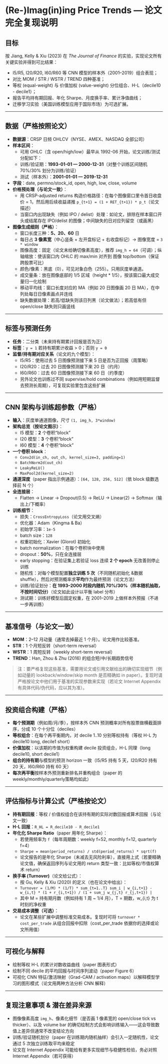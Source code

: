 # (Re-)Imag(in)ing Price Trends — 论文完全复现说明

## 目标
按 Jiang, Kelly & Xiu (2023) 在 *The Journal of Finance* 的实验，实现论文所有关键实验并得到可比结果：
- I5/R5, I20/R20, I60/R60 等 CNN 模型的样本外（2001–2019）组合表现；
- 对比 MOM / STR / WSTR / TREND 四种基准；
- 等权 (equal-weight) 与 价值加权 (value-weight) 分位组合、H-L（decile10 - decile1）；
- 报告平均持有期回报、年化 Sharpe、月度换手率、累计净值曲线；
- 迁移学习实验（美国训练模型应用于国际市场）为可选扩展。

---

## 数据（严格按照论文）
- **数据源**：CRSP 日频 OHLCV（NYSE、AMEX、NASDAQ 全部公司）
- **样本区间**：
  - 可用 OHLC（含 open/high/low）最早从 1992-06 开始，论文训练/测试分配如下：
  - 训练/验证期：**1993-01-01 — 2000-12-31**（对整个训练区间随机 70%/30% 划分为训练/验证）
  - 测试（样本外）：**2001-01-01 — 2019-12-31**
- **字段**：date, permno/stock_id, open, high, low, close, volume
- **价格预处理（与论文一致）**：
  - 用 CRSP-adjusted returns 构造价格路径：在每个图像窗口里令首日收盘价 = 1，然后用后续收益递推 `p_{t+1} = (1 + RET_{t+1}) * p_t`（论文描述）
  - 当窗口内出现缺失（例如 IPO / delist）处理：如论文，排除在样本窗口开头或结尾存在 IPO/delist 的图像；中间缺失的日对应列留空（或画黑）
- **图像生成细则（严格）**：
  - 窗口长度三种：**5、20、60** 日
  - 每日占 **3 像素宽**（中心竖条 + 左开盘标记 + 右收盘标记）→ 图像宽度 = `3 * window`
  - 图像高度：固定（论文未给确切像素高度），推荐 `img_h = 64`（可调）；纵轴缩放：使该窗口内 OHLC 的 max/min 对齐到 图像 top/bottom（保证跨股票可比）
  - 颜色/像素：黑底（0），可见对象白色（255）。只用灰度单通道。
  - 成交量条：放在图像底部的 1/5 区域（height * 1/5），按该窗口最大成交量归一化绘制
  - 移动平均线：窗口长度对应的 MA（例如 20 日图像画 20 日 MA），在中列处每日日像素画点并连线
  - 缺失数据处理：若高/低缺失则该日列黑（论文做法）；若高低有但 open/close 缺失则只画竖线

---

## 标签与预测任务
- **任务**：二分类（未来持有期累计回报是否为正）
- **标签**：`y = 1` 若持有期累计收益 > 0；否则 `y = 0`
- **监督/持有期对应关系**（论文的九个模型）：
  - I5/R5：使用过去 5 日图像预测接下来 5 日是否为正回报（周策略）
  - I20/R20：过去 20 日图像预测接下来 20 日（约月）
  - I60/R60：过去 60 日图像预测接下来 60 日（约季度）
  - 另外论文也训练过不同 supervise/hold combinations（例如用短期监督去预测长周期），可复现实验里包含这些扩展

---

## CNN 架构与训练超参数（严格）
- **输入**：灰度单通道图像，尺寸 `(1, img_h, 3*window)`
- **架构总览（按论文图示）**：
  - I5 模型：**2** 个卷积“block”
  - I20 模型：**3** 个卷积“block”
  - I60 模型：**4** 个卷积“block”
- **一个卷积 block**：
  - `Conv2d(in_ch, out_ch, kernel_size=3, padding=1)`  
  - `BatchNorm2d(out_ch)`  
  - `LeakyReLU()`  
  - `MaxPool2d(kernel_size=2)`  
- **通道深度**（paper 指出示例通道）：`[64, 128, 256, 512]`（依 block 级数选择前 N 个）
- **全连接层**：
  - Flatten → Linear → Dropout(0.5) → ReLU → Linear(2) → Softmax（输出上/下概率）
- **训练细节**：
  - 损失：`CrossEntropyLoss`（论文用交叉熵）
  - 优化器：Adam（Kingma & Ba）
  - 初始学习率：`1e-5`
  - batch size：`128`
  - 权重初始化：Xavier (Glorot) 初始化
  - batch normalization：在每个卷积块中使用
  - dropout：**50%**，只在全连接层
  - early stopping：在验证集上若验证 loss 连续 **2 个 epoch** 无改善则停止训练
  - 随机性：对每个模型配置**独立训练 5 次**（不同随机初始化 &数据 shuffle），然后对预测概率求**平均**作为最终预测（论文方法）
  - 训练/验证划分：**在 1993–2000 时段内随机 70%/30%（样本随机抽取，不按时间切分）**（论文如此设计以平衡 label 分布）
  - 测试期：训练好模型后固定权重，在 2001–2019 上做样本外预报（不进一步再训练）

---

## 基准信号（与论文一致）
- **MOM**：2–12 月动量（通常去掉最近 1 个月）。论文用作比较基准。
- **STR**：1 个月短反转（short-term reversal）
- **WSTR**：1 周短反转（weekly short-term reversal）
- **TREND**：Han, Zhou & Zhu (2016) 的组合短/中/长期趋势信号
> 注：要严格复现这些基准，需要用论文或引用文献给出的确切实现细节（例如动量的 lookback/window/skip month 是否精确如 in paper）。复现时请严格按论文中他们用于基准的实现参数来实现（若论文 Internet Appendix 有具体代码/伪代码，应以其为准）。

---

## 投资组合构建（严格）
- **每个预测期**（例如周/月/季），按样本外 CNN 预测概率对所有股票做横截面排序，分成 10 个十分位（deciles）
- **等权组合**：在每个再平衡期内，对 decile 1..10 分别等权持有（等权 H-L 为 decile10 long, decile1 short）
- **价值加权**：以该期的市值为权重构建 decile 投资组合，H-L 同理（long decile10, short decile1）
- **组合的持有期**与模型的预测 horizon 一致（I5/R5 持有 5 天，I20/R20 持有 20 天，I60/R60 持有 60 天）
- **每次再平衡**按样本外预测重新排名并重构组合（paper 的 weekly/monthly/quarterly策略均如此）

---

## 评估指标与计算公式（严格按论文）
- **持有期回报**：等权 / 价值权组合在该持有期的实际对数回报或算术回报（与论文一致）
- **H-L 回报**：`R_HL = R_decile10 - R_decile1`
- **年化化 Sharpe Ratio**（paper 用年化 Sharpe）：
  - 若使用频率为 `f`（每年周期数：weekly f=52, monthly f=12, quarterly f=4）
  - `Sharpe = mean(period_returns) / std(period_returns) * sqrt(f)`
  - 论文报告的是年化 Sharpe（未减去无风险利率），直接用上式（若要精确论文值，确保返回序列与论文用的 return 类型一致：比如等权/市值权算术 return）
- **换手率 (Turnover)**（论文给公式）：
  - 按 Gu, Kelly & Xiu (2020) 的定义（也在论文中给出）：
  - `Turnover = (1/M) * (1/T) * sum_{t=1..T} sum_i | w_{i,t+1} - w_{i,t} * (1 + r_{i,t+1}) / (1 + sum_j w_{j,t} r_{j,t+1}) |`
  - 其中 M = 持有期月数（例如持有 1 周 ~ 1/4 月），T = 期数，w_{i,t} 为 t 时刻的净权重
- **交易成本调整（可选）**：
  - 论文在某些扩展中调整标准交易成本。复现时可将 `turnover * cost_per_trade` 从组合回报中扣除（cost_per_trade 依据你的选择或论文所用值）

---

## 可视化与解释
- 绘制等权 H-L 的累计对数收益曲线（paper 图表形式）
- 绘制不同 decile 的平均回报与时间序列波动（paper Figure 6）
- 可视化 CNN 特征/激活映射（Grad-CAM / activation maps）以解释模型学习的图形模式（论文用两种方法分析 CNN 解释）

---

## 复现注意事项 & 潜在差异来源
- 图像像素高度 `img_h`、像素化细节（是否画 1 像素宽的 open/close tick vs thicker）、以及 volume bar 的确切绘制方式会影响训练输入——这会导致数值上差异但通常不改变结论方向
- 训练/验证随机划分（paper 在训练期内随机抽样）会引入一定随机性，论文通过 5 次独立训练取平均来稳定
- 论文在 Internet Appendix 可能给有更多实现细节与稳健性检验，务必对照 Internet Appendix（若可获得）
